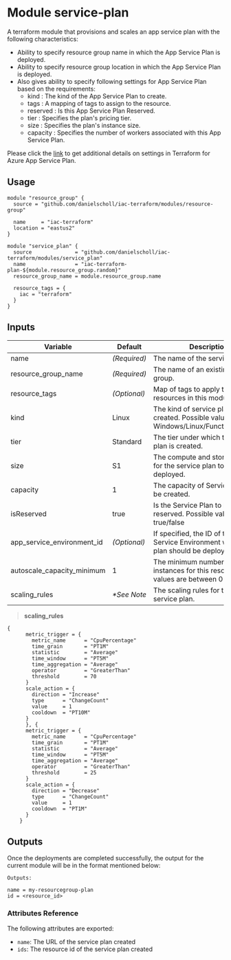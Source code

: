 # Module service-plan

A terraform module that provisions and scales an app service plan with the following characteristics: 

- Ability to specify resource group name in which the App Service Plan is deployed.
- Ability to specify resource group location in which the App Service Plan is deployed.
- Also gives ability to specify following settings for App Service Plan based on the requirements:
  - kind : The kind of the App Service Plan to create.
  - tags : A mapping of tags to assign to the resource.
  - reserved : Is this App Service Plan Reserved.
  - tier : Specifies the plan's pricing tier.
  - size : Specifies the plan's instance size.
  - capacity : Specifies the number of workers associated with this App Service Plan.

Please click the [link](https://www.terraform.io/docs/providers/azurerm/r/app_service_plan.html#capacity) to get additional details on settings in Terraform for Azure App Service Plan.

## Usage

```
module "resource_group" {
  source = "github.com/danielscholl/iac-terraform/modules/resource-group"

  name     = "iac-terraform"
  location = "eastus2"
}

module "service_plan" {
  source              = "github.com/danielscholl/iac-terraform/modules/service_plan"
  name                = "iac-terraform-plan-${module.resource_group.random}"
  resource_group_name = module.resource_group.name

  resource_tags = {
    iac = "terraform"
  }
}
```

## Inputs

| Variable                      | Default                              | Description                          | 
| ----------------------------- | ------------------------------------ | ------------------------------------ |
| name                          | _(Required)_                         | The name of the service plan.        |
| resource_group_name           | _(Required)_                         | The name of an existing resource group. |
| resource_tags                 | _(Optional)_                         | Map of tags to apply to taggable resources in this module. |
| kind                          | Linux                                | The kind of service plan to be created. Possible values are Windows/Linux/FunctionApp/App. |
| tier                          | Standard                             | The tier under which the service plan is created. |
| size                          | S1                                   | The compute and storage needed for the service plan to be deployed. |
| capacity                      | 1                                    | The capacity of Service Plan to be created. |
| isReserved                    | true                                 | Is the Service Plan to be created reserved. Possible values are true/false |
| app_service_environment_id    | _(Optional)_                         | If specified, the ID of the App Service Environment where this plan should be deployed |
| autoscale_capacity_minimum    | 1                                    | The minimum number of instances for this resource. Valid values are between 0 and 1000 |
| scaling_rules                 | _*See Note_                       | The scaling rules for the app service plan. |

> __scaling_rules__
```
{
      metric_trigger = {
        metric_name      = "CpuPercentage"
        time_grain       = "PT1M"
        statistic        = "Average"
        time_window      = "PT5M"
        time_aggregation = "Average"
        operator         = "GreaterThan"
        threshold        = 70
      }
      scale_action = {
        direction = "Increase"
        type      = "ChangeCount"
        value     = 1
        cooldown  = "PT10M"
      }
      }, {
      metric_trigger = {
        metric_name      = "CpuPercentage"
        time_grain       = "PT1M"
        statistic        = "Average"
        time_window      = "PT5M"
        time_aggregation = "Average"
        operator         = "GreaterThan"
        threshold        = 25
      }
      scale_action = {
        direction = "Decrease"
        type      = "ChangeCount"
        value     = 1
        cooldown  = "PT1M"
      }
    }
```

## Outputs

Once the deployments are completed successfully, the output for the current module will be in the format mentioned below:

```
Outputs:

name = my-resourcegroup-plan
id = <resource_id>
```

### Attributes Reference

The following attributes are exported:

- `name`: The URL of the service plan created
- `ids`: The resource id of the service plan created
